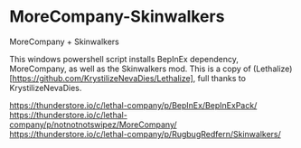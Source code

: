 # MoreCompany-Skinwalkers
MoreCompany + Skinwalkers

This windows powershell script installs BepInEx dependency, MoreCompany, as well as the Skinwalkers mod. This is a copy of (Lethalize)[https://github.com/KrystilizeNevaDies/Lethalize], full thanks to KrystilizeNevaDies.

https://thunderstore.io/c/lethal-company/p/BepInEx/BepInExPack/
https://thunderstore.io/c/lethal-company/p/notnotnotswipez/MoreCompany/
https://thunderstore.io/c/lethal-company/p/RugbugRedfern/Skinwalkers/
